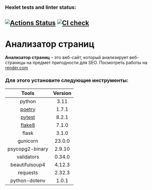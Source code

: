 ### Hexlet tests and linter status:
[![Actions Status](https://github.com/Vladimir3110/python-project-83/actions/workflows/hexlet-check.yml/badge.svg)](https://github.com/Vladimir3110/python-project-83/actions)
[![CI check](https://github.com/Vladimir3110/python-project-83/actions/workflows/test.yml/badge.svg)](https://github.com/Vladimir3110/python-project-83/actions/workflows/test.yml)
---
# Анализатор страниц

**Анализатор страниц** – это веб-сайт, который анализирует веб-страницы на предмет пригодности для SEO.
Посмотреть работы на [render.com](https://python-project-83-1-ayda.onrender.com)

### Для этого установите следующие инструменты:

| Tools                                | Version |
|:------------------------------------:|:-------:|
| python                               |  3.11   |
| [poetry](https://python-poetry.org/) |  1.7.1  |
| [pytest](https://docs.pytest.org/)   |  8.2.1  |
| [flake8](https://flake8.pycqa.org/)  |  7.1.0  |
| flask                                |  3.1.0  |
| gunicorn                             |  23.0.0 |
| psycopg2-binary                      |  2.9.10 |
| validators                           |  0.34.0 |
| beautifulsoup4                       |  4.12.3 |
| requests                             |  2.32.3 |
| python-dotenv                        |  1.0.1  |
